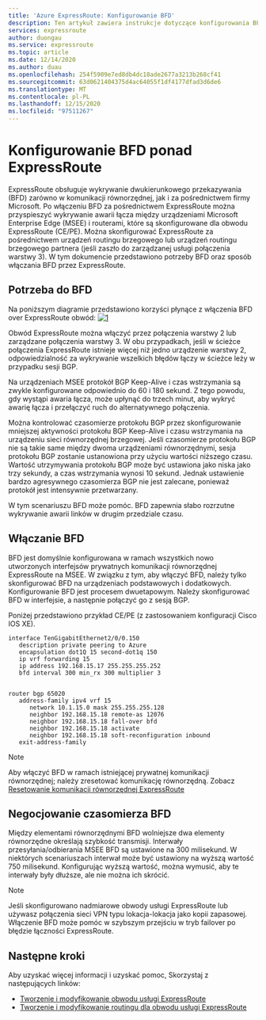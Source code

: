 ```yaml
---
title: 'Azure ExpressRoute: Konfigurowanie BFD'
description: Ten artykuł zawiera instrukcje dotyczące konfigurowania BFD (wykrywanie ruchu dwukierunkowego) za pośrednictwem prywatnej komunikacji równorzędnej obwodu ExpressRoute.
services: expressroute
author: duongau
ms.service: expressroute
ms.topic: article
ms.date: 12/14/2020
ms.author: duau
ms.openlocfilehash: 254f5909e7ed8db4dc18ade2677a3213b268cf41
ms.sourcegitcommit: 63d0621404375d4ac64055f1df4177dfad3d6de6
ms.translationtype: MT
ms.contentlocale: pl-PL
ms.lasthandoff: 12/15/2020
ms.locfileid: "97511267"
---
```

# <a name="configure-bfd-over-expressroute"></a>Konfigurowanie BFD ponad ExpressRoute

ExpressRoute obsługuje wykrywanie dwukierunkowego przekazywania (BFD) zarówno w komunikacji równorzędnej, jak i za pośrednictwem firmy Microsoft. Po włączeniu BFD za pośrednictwem ExpressRoute można przyspieszyć wykrywanie awarii łącza między urządzeniami Microsoft Enterprise Edge (MSEE) i routerami, które są skonfigurowane dla obwodu ExpressRoute (CE/PE). Można skonfigurować ExpressRoute za pośrednictwem urządzeń routingu brzegowego lub urządzeń routingu brzegowego partnera (jeśli zaszło do zarządzanej usługi połączenia warstwy 3). W tym dokumencie przedstawiono potrzeby BFD oraz sposób włączania BFD przez ExpressRoute.

## <a name="need-for-bfd"></a>Potrzeba do BFD

Na poniższym diagramie przedstawiono korzyści płynące z włączenia BFD over ExpressRoute obwód: [![1]][1]

Obwód ExpressRoute można włączyć przez połączenia warstwy 2 lub zarządzane połączenia warstwy 3. W obu przypadkach, jeśli w ścieżce połączenia ExpressRoute istnieje więcej niż jedno urządzenie warstwy 2, odpowiedzialność za wykrywanie wszelkich błędów łączy w ścieżce leży w przypadku sesji BGP.

Na urządzeniach MSEE protokół BGP Keep-Alive i czas wstrzymania są zwykle konfigurowane odpowiednio do 60 i 180 sekund. Z tego powodu, gdy wystąpi awaria łącza, może upłynąć do trzech minut, aby wykryć awarię łącza i przełączyć ruch do alternatywnego połączenia.

Można kontrolować czasomierze protokołu BGP przez skonfigurowanie mniejszej aktywności protokołu BGP Keep-Alive i czasu wstrzymania na urządzeniu sieci równorzędnej brzegowej. Jeśli czasomierze protokołu BGP nie są takie same między dwoma urządzeniami równorzędnymi, sesja protokołu BGP zostanie ustanowiona przy użyciu wartości niższego czasu. Wartość utrzymywania protokołu BGP może być ustawiona jako niska jako trzy sekundy, a czas wstrzymania wynosi 10 sekund. Jednak ustawienie bardzo agresywnego czasomierza BGP nie jest zalecane, ponieważ protokół jest intensywnie przetwarzany.

W tym scenariuszu BFD może pomóc. BFD zapewnia słabo rozrzutne wykrywanie awarii linków w drugim przedziale czasu. 


## <a name="enabling-bfd"></a>Włączanie BFD

BFD jest domyślnie konfigurowana w ramach wszystkich nowo utworzonych interfejsów prywatnych komunikacji równorzędnej ExpressRoute na MSEE. W związku z tym, aby włączyć BFD, należy tylko skonfigurować BFD na urządzeniach podstawowych i dodatkowych. Konfigurowanie BFD jest procesem dwuetapowym. Należy skonfigurować BFD w interfejsie, a następnie połączyć go z sesją BGP.

Poniżej przedstawiono przykład CE/PE (z zastosowaniem konfiguracji Cisco IOS XE). 

```console
interface TenGigabitEthernet2/0/0.150
   description private peering to Azure
   encapsulation dot1Q 15 second-dot1q 150
   ip vrf forwarding 15
   ip address 192.168.15.17 255.255.255.252
   bfd interval 300 min_rx 300 multiplier 3


router bgp 65020
   address-family ipv4 vrf 15
      network 10.1.15.0 mask 255.255.255.128
      neighbor 192.168.15.18 remote-as 12076
      neighbor 192.168.15.18 fall-over bfd
      neighbor 192.168.15.18 activate
      neighbor 192.168.15.18 soft-reconfiguration inbound
   exit-address-family
```

>[!NOTE]
>Aby włączyć BFD w ramach istniejącej prywatnej komunikacji równorzędnej; należy zresetować komunikację równorzędną. Zobacz [Resetowanie komunikacji równorzędnej ExpressRoute][ResetPeering]
>

## <a name="bfd-timer-negotiation"></a>Negocjowanie czasomierza BFD

Między elementami równorzędnymi BFD wolniejsze dwa elementy równorzędne określają szybkość transmisji. Interwały przesyłania/odbierania MSEE BFD są ustawione na 300 milisekund. W niektórych scenariuszach interwał może być ustawiony na wyższą wartość 750 milisekund. Konfigurując wyższą wartość, można wymusić, aby te interwały były dłuższe, ale nie można ich skrócić.

>[!NOTE]
>Jeśli skonfigurowano nadmiarowe obwody usługi ExpressRoute lub używasz połączenia sieci VPN typu lokacja-lokacja jako kopii zapasowej. Włączenie BFD może pomóc w szybszym przejściu w tryb failover po błędzie łączności ExpressRoute. 
>

## <a name="next-steps"></a>Następne kroki

Aby uzyskać więcej informacji i uzyskać pomoc, Skorzystaj z następujących linków:

- [Tworzenie i modyfikowanie obwodu usługi ExpressRoute][CreateCircuit]
- [Tworzenie i modyfikowanie routingu dla obwodu usługi ExpressRoute][CreatePeering]

<!--Image References-->
[1]: ./media/expressroute-bfd/BFD_Need.png "BFD przyspiesza czas odejmowania niepowodzeń konsolidacji"

<!--Link References-->
[CreateCircuit]: ./expressroute-howto-circuit-portal-resource-manager.md
[CreatePeering]: ./expressroute-howto-routing-portal-resource-manager.md
[ResetPeering]: ./expressroute-howto-reset-peering.md